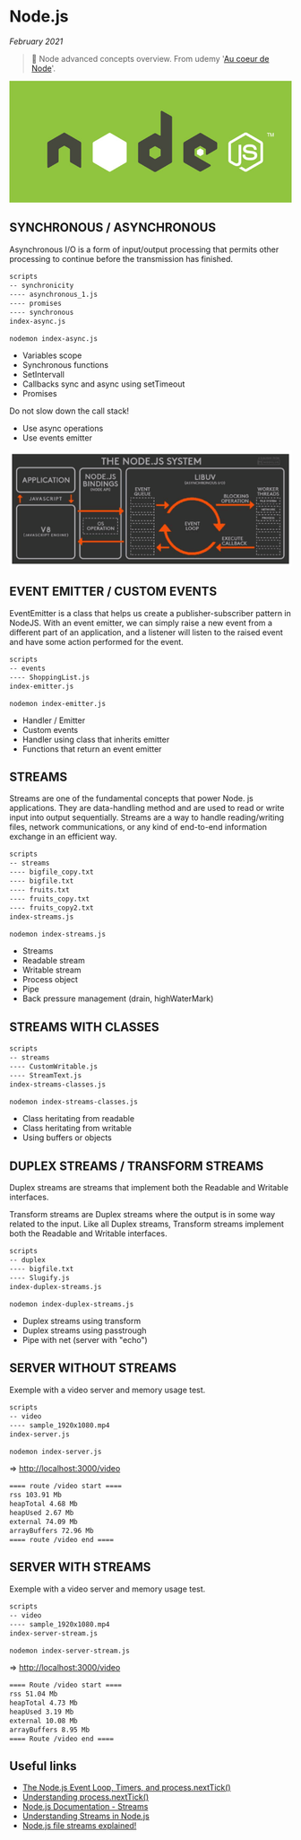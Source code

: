 # Node.js

*February 2021*

> 🔨 Node advanced concepts overview. From udemy '[Au coeur de Node](https://www.udemy.com/course/au-coeur-de-nodejs/)'.

![Node Logo](_readme-img/node-js-logo.jpg)

## SYNCHRONOUS / ASYNCHRONOUS

Asynchronous I/O is a form of input/output processing that permits other processing to continue before the transmission has finished.

````
scripts
-- synchronicity
---- asynchronous_1.js
---- promises
---- synchronous
index-async.js
````
`nodemon index-async.js`

- Variables scope
- Synchronous functions
- SetIntervall
- Callbacks sync and async using setTimeout
- Promises

Do not slow down the call stack!

- Use async operations
- Use events emitter

![node-cycle](_readme-img/node-cycle.png)

## EVENT EMITTER / CUSTOM EVENTS

EventEmitter is a class that helps us create a publisher-subscriber pattern in NodeJS. With an event emitter, we can simply raise a new event from a different part of an application, and a listener will listen to the raised event and have some action performed for the event.

````
scripts
-- events
---- ShoppingList.js
index-emitter.js
````

`nodemon index-emitter.js`

- Handler / Emitter
- Custom events
- Handler using class that inherits emitter
- Functions that return an event emitter

## STREAMS

Streams are one of the fundamental concepts that power Node. js applications. They are data-handling method and are used to read or write input into output sequentially. Streams are a way to handle reading/writing files, network communications, or any kind of end-to-end information exchange in an efficient way.

````
scripts
-- streams
---- bigfile_copy.txt
---- bigfile.txt
---- fruits.txt
---- fruits_copy.txt
---- fruits_copy2.txt
index-streams.js
````

`nodemon index-streams.js`

- Streams
- Readable stream
- Writable stream
- Process object
- Pipe
- Back pressure management (drain, highWaterMark)

## STREAMS WITH CLASSES

````
scripts
-- streams
---- CustomWritable.js
---- StreamText.js
index-streams-classes.js
````
`nodemon index-streams-classes.js`

- Class heritating from readable
- Class heritating from writable
- Using buffers or objects

## DUPLEX STREAMS / TRANSFORM STREAMS

Duplex streams are streams that implement both the Readable and Writable interfaces.

Transform streams are Duplex streams where the output is in some way related to the input. Like all Duplex streams, Transform streams implement both the Readable and Writable interfaces.

````
scripts
-- duplex
---- bigfile.txt
---- Slugify.js
index-duplex-streams.js
````

`nodemon index-duplex-streams.js`

- Duplex streams using transform
- Duplex streams using passtrough
- Pipe with net (server with "echo")

## SERVER WITHOUT STREAMS

Exemple with a video server and memory usage test.

````
scripts
-- video
---- sample_1920x1080.mp4
index-server.js
````

`nodemon index-server.js`

=> [http://localhost:3000/video](http://localhost:3000/video)

````
==== route /video start ====
rss 103.91 Mb
heapTotal 4.68 Mb
heapUsed 2.67 Mb
external 74.09 Mb
arrayBuffers 72.96 Mb
==== route /video end ====
````

## SERVER WITH STREAMS

Exemple with a video server and memory usage test.

````
scripts
-- video
---- sample_1920x1080.mp4
index-server-stream.js
````

`nodemon index-server-stream.js`

=> [http://localhost:3000/video](http://localhost:3000/video)

````
==== Route /video start ====
rss 51.04 Mb
heapTotal 4.73 Mb
heapUsed 3.19 Mb
external 10.08 Mb
arrayBuffers 8.95 Mb
==== Route /video end ====
````

## Useful links
- [The Node.js Event Loop, Timers, and process.nextTick()](https://nodejs.org/en/docs/guides/event-loop-timers-and-nexttick/)
- [Understanding process.nextTick()](https://nodejs.dev/learn/understanding-process-nexttick)
- [Node.js Documentation - Streams](https://nodejs.org/api/stream.html)
- [Understanding Streams in Node.js](https://nodesource.com/blog/understanding-streams-in-nodejs/)
- [Node.js file streams explained!](https://areknawo.com/node-js-file-streams-explained/)
